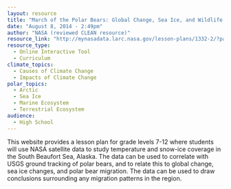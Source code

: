```yaml
---
layout: resource
title: "March of the Polar Bears: Global Change, Sea Ice, and Wildlife Migration"
date: "August 8, 2014 - 2:49pm"
author: "NASA (reviewed CLEAN resource)"
resource_link: "http://mynasadata.larc.nasa.gov/lesson-plans/1332-2/?page_id=474%3F&passid=90"
resource_type:
  - Online Interactive Tool
  - Curriculum
climate_topics:
  - Causes of Climate Change
  - Impacts of Climate Change
polar_topics:
  - Arctic
  - Sea Ice
  - Marine Ecosystem
  - Terrestrial Ecosystem
audience:
  - High School
---
```


This website provides a lesson plan for grade levels 7-12 where students will use NASA satellite data to study temperature and snow-ice coverage in the South Beaufort Sea, Alaska. The data can be used to correlate with USGS ground tracking of polar bears, and to relate this to global change, sea ice changes, and polar bear migration. The data can be used to draw conclusions surrounding any migration patterns in the region.